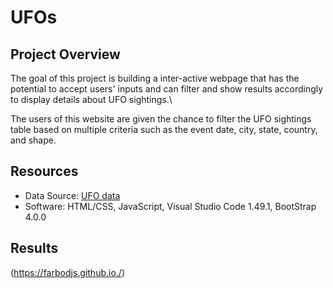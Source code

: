 # UFOs

## Project Overview
The goal of this project is building a inter-active webpage that has the potential to accept users' inputs and can filter and show results accordingly to display details about UFO sightings.\

The users of this website are given the chance to filter the UFO sightings table based on multiple criteria such as the event date, city, state, country, and shape. 

## Resources
- Data Source: [UFO data](https://github.com/farbodjs/UFOs/blob/main/data.js)
- Software: HTML/CSS, JavaScript, Visual Studio Code 1.49.1, BootStrap 4.0.0

## Results

(https://farbodjs.github.io./)
